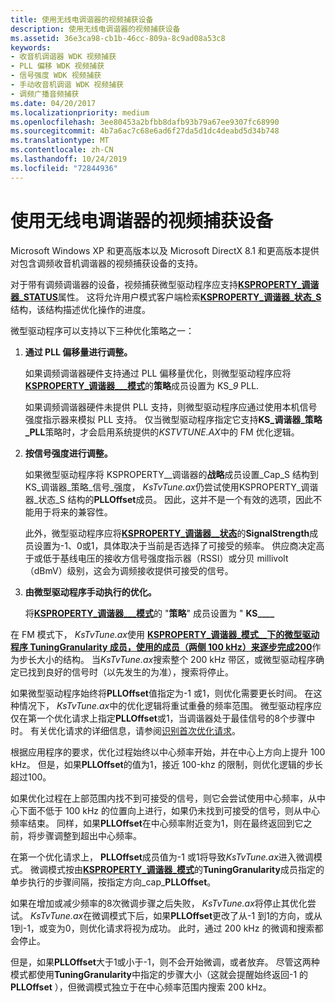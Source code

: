 ```yaml
---
title: 使用无线电调谐器的视频捕获设备
description: 使用无线电调谐器的视频捕获设备
ms.assetid: 36e3ca98-cb1b-46cc-809a-8c9ad08a53c8
keywords:
- 收音机调谐器 WDK 视频捕获
- PLL 偏移 WDK 视频捕获
- 信号强度 WDK 视频捕获
- 手动收音机调谐 WDK 视频捕获
- 调频广播音频捕获
ms.date: 04/20/2017
ms.localizationpriority: medium
ms.openlocfilehash: 3ee80453a2bfbb8dafb93b79a67ee9307fc68990
ms.sourcegitcommit: 4b7a6ac7c68e6ad6f27da5d1dc4deabd5d34b748
ms.translationtype: MT
ms.contentlocale: zh-CN
ms.lasthandoff: 10/24/2019
ms.locfileid: "72844936"
---
```

# <a name="video-capture-devices-with-radio-tuners"></a>使用无线电调谐器的视频捕获设备


Microsoft Windows XP 和更高版本以及 Microsoft DirectX 8.1 和更高版本提供对包含调频收音机调谐器的视频捕获设备的支持。

对于带有调频调谐器的设备，视频捕获微型驱动程序应支持[**KSPROPERTY\_调谐器\_STATUS**](https://docs.microsoft.com/windows-hardware/drivers/stream/ksproperty-tuner-status)属性。 这将允许用户模式客户端检索[**KSPROPERTY\_调谐器\_状态\_S**](https://docs.microsoft.com/windows-hardware/drivers/ddi/ksmedia/ns-ksmedia-ksproperty_tuner_status_s)结构，该结构描述优化操作的进度。

微型驱动程序可以支持以下三种优化策略之一：

1.  **通过 PLL 偏移量进行调整。**

    如果调频调谐器硬件支持通过 PLL 偏移量优化，则微型驱动程序应将[**KSPROPERTY\_调谐器\_\_\_模式**](https://docs.microsoft.com/windows-hardware/drivers/ddi/ksmedia/ns-ksmedia-ksproperty_tuner_mode_caps_s)的**策略**成员设置为 KS\__9_ PLL.

    如果调频调谐器硬件未提供 PLL 支持，则微型驱动程序应通过使用本机信号强度指示器来模拟 PLL 支持。 仅当微型驱动程序指定它支持**KS\_调谐器\_策略\_PLL**策略时，才会启用系统提供的*KSTVTUNE.AX*中的 FM 优化逻辑。

2.  **按信号强度进行调整。**

    如果微型驱动程序将 KSPROPERTY\_\_调谐器的**战略**成员设置\_Cap\_S 结构到 KS\_调谐器\_策略\_信号\_强度， *KsTvTune.ax*仍尝试使用KSPROPERTY\_调谐器\_状态\_S 结构的**PLLOffset**成员。 因此，这并不是一个有效的选项，因此不能用于将来的兼容性。

    此外，微型驱动程序应将[**KSPROPERTY\_调谐器\_\_状态**](https://docs.microsoft.com/windows-hardware/drivers/ddi/ksmedia/ns-ksmedia-ksproperty_tuner_status_s)的**SignalStrength**成员设置为-1、0或1，具体取决于当前是否选择了可接受的频率。 供应商决定高于或低于基线电压的接收方信号强度指示器（RSSI）或分贝 millivolt （dBmV）级别，这会为调频接收提供可接受的信号。

3.  **由微型驱动程序手动执行的优化。**

    将[**KSPROPERTY\_调谐器\_\_\_模式**](https://docs.microsoft.com/windows-hardware/drivers/ddi/ksmedia/ns-ksmedia-ksproperty_tuner_mode_caps_s)的 "**策略**" 成员设置为 " **KS\_\_\_\_**

在 FM 模式下， *KsTvTune.ax*使用 [**KSPROPERTY\_调谐器\_模式\_\_下的微型驱动程序 TuningGranularity 成员，使用的成员（两侧 100 kHz）来逐步完成200**](https://docs.microsoft.com/windows-hardware/drivers/ddi/ksmedia/ns-ksmedia-ksproperty_tuner_mode_caps_s)作为步长大小的结构。 当*KsTvTune.ax*搜索整个 200 kHz 带区，或微型驱动程序确定已找到良好的信号时（以先发生的为准），搜索将停止。

如果微型驱动程序始终将**PLLOffset**值指定为-1 或1，则优化需要更长时间。 在这种情况下， *KsTvTune.ax*中的优化逻辑将重试重叠的频率范围。 微型驱动程序应仅在第一个优化请求上指定**PLLOffset**或1，当调谐器处于最佳信号的8个步骤中时。 有关优化请求的详细信息，请参阅[识别首次优化请求](recognizing-the-first-tuning-request.md)。

根据应用程序的要求，优化过程始终以中心频率开始，并在中心上方向上提升 100 kHz。 但是，如果**PLLOffset**的值为1，接近 100-khz 的限制，则优化逻辑的步长超过100。

如果优化过程在上部范围内找不到可接受的信号，则它会尝试使用中心频率，从中心下面不低于 100 kHz 的位置向上进行，如果仍未找到可接受的信号，则从中心频率结束。 同样，如果**PLLOffset**在中心频率附近变为1，则在最终返回到它之前，将步骤调整到超出中心频率。

在第一个优化请求上， **PLLOffset**成员值为-1 或1将导致*KsTvTune.ax*进入微调模式。 微调模式按由[**KSPROPERTY\_调谐器\_模式**](https://docs.microsoft.com/windows-hardware/drivers/ddi/ksmedia/ns-ksmedia-ksproperty_tuner_mode_caps_s)的**TuningGranularity**成员指定的单步执行的步骤间隔，按指定方向\_cap\_**PLLOffset**。

如果在增加或减少频率的8次微调步骤之后失败， *KsTvTune.ax*将停止其优化尝试。 *KsTvTune.ax*在微调模式下后，如果**PLLOffset**更改了从-1 到1的方向，或从1到-1，或变为0，则优化请求将视为成功。 此时，通过 200 kHz 的微调和搜索都会停止。

但是，如果**PLLOffset**大于1或小于-1，则不会开始微调，或者放弃。 尽管这两种模式都使用**TuningGranularity**中指定的步骤大小（这就会提醒始终返回-1 的**PLLOffset** ），但微调模式独立于在中心频率范围内搜索 200 kHz。

 

 





